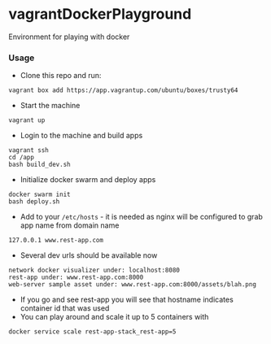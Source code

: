 # vagrantDockerPlayground
Environment for playing with docker

### Usage
- Clone this repo and run:
```
vagrant box add https://app.vagrantup.com/ubuntu/boxes/trusty64
```

- Start the machine
```
vagrant up
```

- Login to the machine and build apps
```
vagrant ssh
cd /app
bash build_dev.sh
```

- Initialize docker swarm and deploy apps
```
docker swarm init
bash deploy.sh
```

- Add to your `/etc/hosts` - it is needed as nginx will be configured to grab app name from domain name
```
127.0.0.1 www.rest-app.com
```

- Several dev urls should be available now
```
network docker visualizer under: localhost:8080
rest-app under: www.rest-app.com:8000
web-server sample asset under: www.rest-app.com:8000/assets/blah.png
```

- If you go and see rest-app you will see that hostname indicates container id that was used
- You can play around and scale it up to 5 containers with
```
docker service scale rest-app-stack_rest-app=5
```
